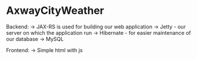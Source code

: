# AxwayCityWeather

Backend:
-> JAX-RS is used for building our web application
-> Jetty - our server on which the application run
-> Hibernate - for easier maintenance of our database
-> MySQL

Frontend:
-> Simple html with js


